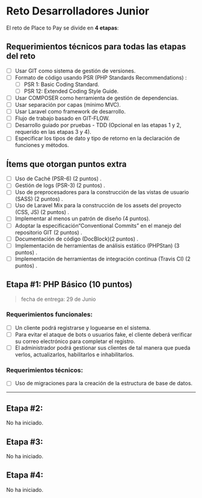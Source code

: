 # Reto Desarrolladores Junior
El reto de Place to Pay se divide en **4 etapas**:
## Requerimientos técnicos para todas las etapas del reto
- [ ] Usar GIT como sistema de gestión de versiones.
- [ ] Formato de código usando PSR (PHP Standards Recommendations) :
  - [ ] PSR 1: Basic Coding Standard.
  - [ ] PSR 12: Extended Coding Style Guide.
- [ ] Usar COMPOSER como herramienta de gestión de dependencias.
- [ ] Usar separación por capas (mínimo MVC).
- [ ] Usar Laravel como framework de desarrollo.
- [ ] Flujo de trabajo basado en GIT-FLOW.
- [ ] Desarrollo guiado por pruebas - TDD (Opcional en las etapas 1 y 2, requerido en las etapas 3 y 4).
- [ ] Especificar los tipos de dato y tipo de retorno en la declaración de funciones y métodos.
## Ítems que otorgan puntos extra
- [ ] Uso de Caché (PSR-6) ​(2 puntos) .
- [ ] Gestión de logs (PSR-3) ​(2 puntos) .
- [ ] Uso de preprocesadores para la construcción de las vistas de usuario (SASS) ​(2 puntos) .
- [ ] Uso de Laravel Mix para la construcción de los assets del proyecto (CSS, JS) ​(2 puntos) .
- [ ] Implementar al menos un patrón de diseño ​(4 puntos).
- [ ] Adoptar la especificación ​“Conventional Commits”​ en el manejo del repositorio GIT (2 puntos) .
- [ ] Documentación de código (DocBlock) ​(2 puntos) .
- [ ] Implementación de herramientas de análisis estático (PHPStan) ​(3 puntos) .
- [ ] Implementación de herramientas de integración continua (Travis CI)​ (2 puntos) .
## Etapa #1: PHP Básico (10 puntos)
>fecha de entrega: 29 de Junio
### Requerimientos funcionales:
- [ ] Un cliente podrá registrarse y loguearse en el sistema.
- [ ] Para evitar el ataque de bots o usuarios fake, el cliente deberá verificar su correo electrónico para completar el registro.
- [ ] El administrador podrá gestionar sus clientes de tal manera que pueda verlos, actualizarlos, habilitarlos e inhabilitarlos.
### Requerimientos técnicos:
- [ ] Uso de migraciones para la creación de la estructura de base de datos.
------------
## Etapa #2:
No ha iniciado.
## Etapa #3:
No ha iniciado.
## Etapa #4:
No ha iniciado.